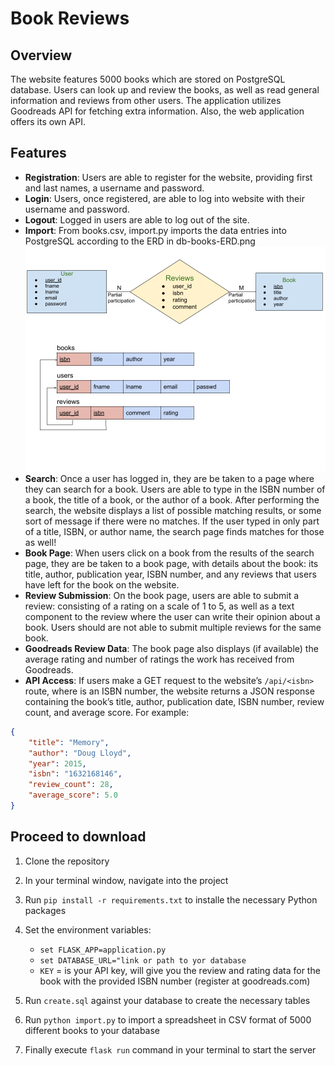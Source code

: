 # Book Reviews

## Overview

The website features 5000 books which are stored on PostgreSQL database. Users can look up and review the books, as well as read general information and reviews from other users. The application utilizes Goodreads API for fetching extra information. Also, the web application offers its own API.

## Features

* **Registration**: Users are able to register for the website, providing first and last names, a username and password.
* **Login**: Users, once registered, are able to log into website with their username and password.
* **Logout**: Logged in users are able to log out of the site.
* **Import**: From books.csv, import.py imports the data entries into PostgreSQL according to the ERD in db-books-ERD.png
![Alt text](db-books-ERD.png?raw=true "Title")
* **Search**: Once a user has logged in, they are be taken to a page where they can search for a book. Users are able to type in the ISBN number of a book, the title of a book, or the author of a book. After performing the search, the website displays a list of possible matching results, or some sort of message if there were no matches. If the user typed in only part of a title, ISBN, or author name, the search page finds matches for those as well!
* **Book Page**: When users click on a book from the results of the search page, they are be taken to a book page, with details about the book: its title, author, publication year, ISBN number, and any reviews that users have left for the book on the website.
* **Review Submission**: On the book page, users are able to submit a review: consisting of a rating on a scale of 1 to 5, as well as a text component to the review where the user can write their opinion about a book. Users should are not able to submit multiple reviews for the same book.
* **Goodreads Review Data**: The book page also displays (if available) the average rating and number of ratings the work has received from Goodreads.
* **API Access**: If users make a GET request to the website’s `/api/<isbn>` route, where <isbn> is an ISBN number, the website returns a JSON response containing the book’s title, author, publication date, ISBN number, review count, and average score. For example:
``` json
{
    "title": "Memory",
    "author": "Doug Lloyd",
    "year": 2015,
    "isbn": "1632168146",
    "review_count": 28,
    "average_score": 5.0
}
```

## Proceed to download

1. Clone the repository
2. In your terminal window, navigate into the project
3. Run `pip install -r requirements.txt` to installe the necessary Python packages
4. Set the environment variables:
	  * `set FLASK_APP=application.py`
      * `set DATABASE_URL="link or path to yor database`
    - `KEY` = is your API key, will give you the review and rating data for the book with the provided ISBN number (register at goodreads.com)
5. Run `create.sql` against your database to create the necessary tables

6. Run `python import.py` to import a spreadsheet in CSV format of 5000 different books to your database
7. Finally execute `flask run` command in your terminal to start the server
